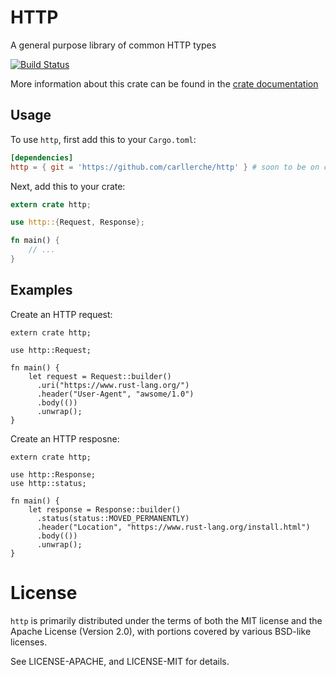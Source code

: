 # HTTP

A general purpose library of common HTTP types

[![Build Status](https://travis-ci.org/carllerche/http.svg?branch=master)](https://travis-ci.org/carllerche/http)
<!-- [![Crates.io](https://img.shields.io/crates/v/http.svg?maxAge=2592000)](https://crates.io/crates/http) -->
<!-- [![Documentation](https://docs.rs/http/badge.svg)][dox] -->

More information about this crate can be found in the [crate
documentation][dox]

[dox]: https://carllerche.github.io/http

## Usage

To use `http`, first add this to your `Cargo.toml`:

```toml
[dependencies]
http = { git = 'https://github.com/carllerche/http' } # soon to be on crates.io!
```

Next, add this to your crate:

```rust
extern crate http;

use http::{Request, Response};

fn main() {
    // ...
}
```

## Examples

Create an HTTP request:

```
extern crate http;

use http::Request;

fn main() {
    let request = Request::builder()
      .uri("https://www.rust-lang.org/")
      .header("User-Agent", "awsome/1.0")
      .body(())
      .unwrap();
}
```

Create an HTTP resposne:

```
extern crate http;

use http::Response;
use http::status;

fn main() {
    let response = Response::builder()
      .status(status::MOVED_PERMANENTLY)
      .header("Location", "https://www.rust-lang.org/install.html")
      .body(())
      .unwrap();
}
```

# License

`http` is primarily distributed under the terms of both the MIT license and the
Apache License (Version 2.0), with portions covered by various BSD-like
licenses.

See LICENSE-APACHE, and LICENSE-MIT for details.
